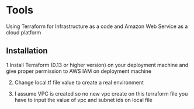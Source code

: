 # Tools

Using Terraform for Infrastructure as a code and Amazon Web Service as a cloud platform

## Installation

1.Install Terraform (0.13 or higher version) on your deployment machine and give proper permission to AWS IAM on deployment machine

2. Change local.tf file value to create a real environment

3. I assume VPC is created so no new vpc create on this terraform file you have to input the value of vpc and subnet ids on local file